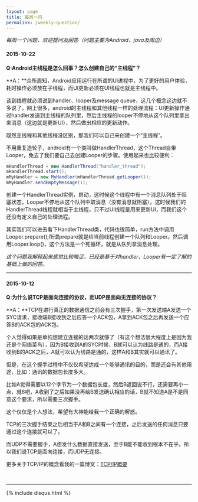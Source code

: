 ```yaml
---
layout: page
title: 每周一问
permalink: /weekly-question/
---
```


*每周一个问题，欢迎提问及回答（问题主要为Android、java及周边）*

#### 2015-10-22

**Q:Android主线程是怎么回事？怎么创建自己的“主线程”？**

**A：**众所周知，Android应用运行在所谓的UI进程中，为了更好的用户体验，耗时操作必须放在子线程，而UI更新必须在UI线程也就是主线程中。

谈到线程就必须说到handler、looper及message queue，这几个概念这边就不多说了，网上很多，android的主线程和其他线程一样的处理流程：UI更新操作通过handler发送到主线程的队列里，然后主线程的looper不停地从这个队列里拿出来消息（这边就是更新UI），然后做出相应的更新动作。

既然主线程和其他线程没区别，那我们可以自己来创建一个“主线程”。

不用重复造轮子，android有一个类叫做HandlerThread，这个Thread自带Looper，免去了我们要自己去创建Looper的步骤。使用起来也比较便利：

```java
mHandlerThread = new HandlerThread("handler_thread");
mHandlerThread.start();
mMyHandler = new MyHandler(mHandlerThread.getLooper());
mMyHandler.sendEmptyMessage(1);
```

创建一个HandlerThread实例，启动，这时候这个线程中有一个消息队列处于阻塞状态，Looper不停地从这个队列中取消息（没有消息就阻塞）。这时候我们的HandlerThread线程就相当于主线程，只不过UI线程是用来更新UI，而我们这个还没有定义自己的处理流程。

其实我们可以进去看下HandlerThread类，代码也很简单，run方法中调用Looper.prepare();所谓prepare就是给当前线程创建一个队列和Looper。然后调用Looper.loop()，这个方法是一个死循环，就是从队列拿消息处理。

*这个问题我解释起来感觉比较晦涩，已经是基于对handler、Looper有一定了解的基础上做的回答。*

---

#### 2015-10-12

**Q:为什么说TCP是面向连接的协议，而UDP是面向无连接的协议？**

**A：**TCP在进行真正的数据通信之前会有三次握手，第一次发送端A发送一个SYC请求，接收端B接收到之后应答一个ACK包，A拿到ACK包之后再发送一个应答B的ACK包的ACK包。

个人觉得如果是单纯想建立连接的话两次就够了（有这个想法很大程度上是因为我还是个网络菜鸟），因为B接收到A的SYC时候，B就可以认为线路是通的，而A接收到B的ACK之后，A就可以认为线路是通的，这样A和B其实就可以通讯了。

但是，在这个握手过程中不仅仅希望达成一个能够通讯的目的，而是还会有其他用途，比如：通讯的数据包长度多大。

比如A觉得需要以12个字节为一个数据包长度，然后B返回说不行，还需要再小一点，就8吧，A收到了之后如果没再给B发送确认相应的话，B就不知道A是不是同意这个要求，所以需要三次握手。

这个仅仅是个人想法，希望有大神能给我一个正确的解惑。

TCP的三次握手结束之后相当于A和B之间有一个连接，之后发送的任何消息只要通过这个连接就可以了。

而UDP不需要握手，A想发什么数据直接发送，至于B能不能收到根本不在乎。所以我们说TCP是面向连接，而UDP无连接。

更多关于TCP/IP的概念看我的一篇博文：[TCP/IP概要](http://blog.hikyson.cn/TCP-IP%E6%A6%82%E8%A6%81/)


<br/>
  
<hr/>

{% include disqus.html %}
